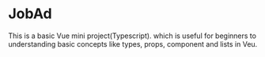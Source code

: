 # JobAd
This is a basic Vue mini project(Typescript). which is useful for beginners to understanding basic concepts like types, props, component and lists in Veu.
